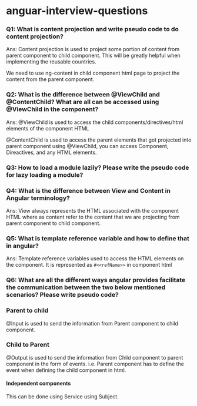 # anguar-interview-questions

### Q1: What is content projection and write pseudo code to do content projection?
Ans: Content projection is used to project some portion of content from parent component to child component. This will be greatly helpful when implementing the reusable countries.

We need to use ng-content in child component html page to project the content from the parent component.

### Q2: What is the difference between @ViewChild and @ContentChild? What are all can be accessed using @ViewChild in the component?
Ans: @ViewChild is used to access the child components/directives/html elements of the component HTML

@ContentChild is used to access the parent elements that got projected into parent component
using @ViewChild, you can access Component, Direactives, and any HTML elements.

### Q3: How to load a module lazily? Please write the pseudo code for lazy loading a module?

### Q4: What is the difference between View and Content in Angular terminology?
Ans: View always represents the HTML associated with the component HTML where as content refer to the content that we are projecting from parent component to child component.

### Q5: What is template reference variable and how to define that in angular?

Ans: Template reference variables used to access the HTML elements on the component. It is represented as `#<<refName>>` in component html

### Q6: What are all the different ways angular provides facilitate the communication between the two below mentioned scenarios? Please write pseudo code?

### Parent to child
@Input is used to send the information from Parent component to child component.

### Child to Parent
@Output is used to send the information from Child component to parent component in the form of events. i.e. Parent component has to define the event when defining the child component in html.

#### Independent components
This can be done using Service using Subject.

